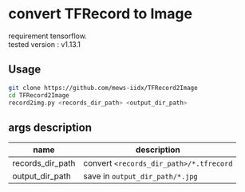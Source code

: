 # convert TFRecord to Image 

requirement tensorflow.   
tested version : v1.13.1

## Usage 

```bash
git clone https://github.com/mews-iidx/TFRecord2Image
cd TFRecord2Image
record2img.py <records_dir_path> <output_dir_path>
```

## args description

| name                  | description                               |
| ----                  | -----------                               |
| records\_dir\_path    | convert `<records_dir_path>/*.tfrecord` |
| output\_dir\_path     | save in `output_dir_path/*.jpg`         |
